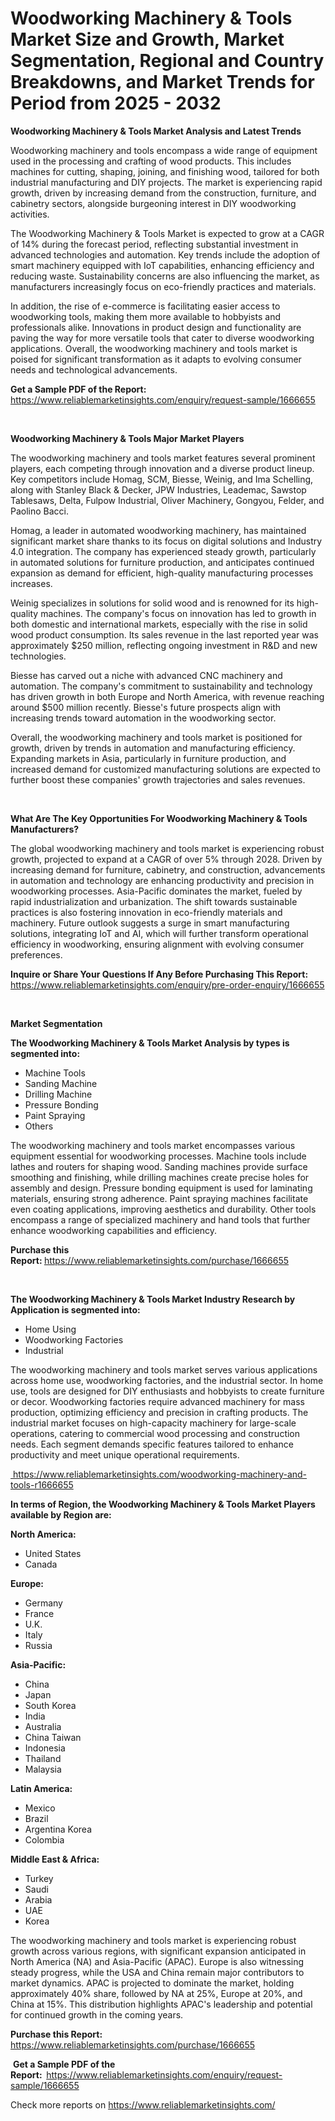 <p><h1>Woodworking Machinery & Tools Market Size and Growth, Market Segmentation, Regional and Country Breakdowns, and Market Trends for Period from 2025 -  2032</h1></p><p><strong>Woodworking Machinery & Tools Market Analysis and Latest Trends</strong></p>
<p><p>Woodworking machinery and tools encompass a wide range of equipment used in the processing and crafting of wood products. This includes machines for cutting, shaping, joining, and finishing wood, tailored for both industrial manufacturing and DIY projects. The market is experiencing rapid growth, driven by increasing demand from the construction, furniture, and cabinetry sectors, alongside burgeoning interest in DIY woodworking activities.</p><p>The Woodworking Machinery & Tools Market is expected to grow at a CAGR of 14% during the forecast period, reflecting substantial investment in advanced technologies and automation. Key trends include the adoption of smart machinery equipped with IoT capabilities, enhancing efficiency and reducing waste. Sustainability concerns are also influencing the market, as manufacturers increasingly focus on eco-friendly practices and materials.</p><p>In addition, the rise of e-commerce is facilitating easier access to woodworking tools, making them more available to hobbyists and professionals alike. Innovations in product design and functionality are paving the way for more versatile tools that cater to diverse woodworking applications. Overall, the woodworking machinery and tools market is poised for significant transformation as it adapts to evolving consumer needs and technological advancements.</p></p>
<p><strong>Get a Sample PDF of the Report:&nbsp;</strong> <a href="https://www.reliablemarketinsights.com/enquiry/request-sample/1666655?utm_campaign=2531&utm_medium=2&utm_source=Github&utm_content=ia&utm_term=08032025&utm_id=woodworking-machinery-tools">https://www.reliablemarketinsights.com/enquiry/request-sample/1666655</a></p>
<p>&nbsp;</p>
<p><strong>Woodworking Machinery & Tools Major Market Players</strong></p>
<p><p>The woodworking machinery and tools market features several prominent players, each competing through innovation and a diverse product lineup. Key competitors include Homag, SCM, Biesse, Weinig, and Ima Schelling, along with Stanley Black & Decker, JPW Industries, Leademac, Sawstop Tablesaws, Delta, Fulpow Industrial, Oliver Machinery, Gongyou, Felder, and Paolino Bacci.</p><p>Homag, a leader in automated woodworking machinery, has maintained significant market share thanks to its focus on digital solutions and Industry 4.0 integration. The company has experienced steady growth, particularly in automated solutions for furniture production, and anticipates continued expansion as demand for efficient, high-quality manufacturing processes increases.</p><p>Weinig specializes in solutions for solid wood and is renowned for its high-quality machines. The company's focus on innovation has led to growth in both domestic and international markets, especially with the rise in solid wood product consumption. Its sales revenue in the last reported year was approximately $250 million, reflecting ongoing investment in R&D and new technologies.</p><p>Biesse has carved out a niche with advanced CNC machinery and automation. The company's commitment to sustainability and technology has driven growth in both Europe and North America, with revenue reaching around $500 million recently. Biesse's future prospects align with increasing trends toward automation in the woodworking sector.</p><p>Overall, the woodworking machinery and tools market is positioned for growth, driven by trends in automation and manufacturing efficiency. Expanding markets in Asia, particularly in furniture production, and increased demand for customized manufacturing solutions are expected to further boost these companies' growth trajectories and sales revenues.</p></p>
<p>&nbsp;</p>
<p><strong>What Are The Key Opportunities For Woodworking Machinery & Tools Manufacturers?</strong></p>
<p><p>The global woodworking machinery and tools market is experiencing robust growth, projected to expand at a CAGR of over 5% through 2028. Driven by increasing demand for furniture, cabinetry, and construction, advancements in automation and technology are enhancing productivity and precision in woodworking processes. Asia-Pacific dominates the market, fueled by rapid industrialization and urbanization. The shift towards sustainable practices is also fostering innovation in eco-friendly materials and machinery. Future outlook suggests a surge in smart manufacturing solutions, integrating IoT and AI, which will further transform operational efficiency in woodworking, ensuring alignment with evolving consumer preferences.</p></p>
<p><strong>Inquire or Share Your Questions If Any Before Purchasing This Report:</strong> <a href="https://www.reliablemarketinsights.com/enquiry/pre-order-enquiry/1666655?utm_campaign=2531&utm_medium=2&utm_source=Github&utm_content=ia&utm_term=08032025&utm_id=woodworking-machinery-tools">https://www.reliablemarketinsights.com/enquiry/pre-order-enquiry/1666655</a></p>
<p>&nbsp;</p>
<p><strong>Market Segmentation</strong></p>
<p><strong>The Woodworking Machinery & Tools Market Analysis by types is segmented into:</strong></p>
<p><ul><li>Machine Tools</li><li>Sanding Machine</li><li>Drilling Machine</li><li>Pressure Bonding</li><li>Paint Spraying</li><li>Others</li></ul></p>
<p><p>The woodworking machinery and tools market encompasses various equipment essential for woodworking processes. Machine tools include lathes and routers for shaping wood. Sanding machines provide surface smoothing and finishing, while drilling machines create precise holes for assembly and design. Pressure bonding equipment is used for laminating materials, ensuring strong adherence. Paint spraying machines facilitate even coating applications, improving aesthetics and durability. Other tools encompass a range of specialized machinery and hand tools that further enhance woodworking capabilities and efficiency.</p></p>
<p><strong>Purchase this Report:&nbsp;</strong><a href="https://www.reliablemarketinsights.com/purchase/1666655?utm_campaign=2531&utm_medium=2&utm_source=Github&utm_content=ia&utm_term=08032025&utm_id=woodworking-machinery-tools">https://www.reliablemarketinsights.com/purchase/1666655</a></p>
<p>&nbsp;</p>
<p><strong>The Woodworking Machinery & Tools Market Industry Research by Application is segmented into:</strong></p>
<p><ul><li>Home Using</li><li>Woodworking Factories</li><li>Industrial</li></ul></p>
<p><p>The woodworking machinery and tools market serves various applications across home use, woodworking factories, and the industrial sector. In home use, tools are designed for DIY enthusiasts and hobbyists to create furniture or decor. Woodworking factories require advanced machinery for mass production, optimizing efficiency and precision in crafting products. The industrial market focuses on high-capacity machinery for large-scale operations, catering to commercial wood processing and construction needs. Each segment demands specific features tailored to enhance productivity and meet unique operational requirements.</p></p>
<p><a href="https://www.reliablemarketinsights.com/woodworking-machinery-and-tools-r1666655?utm_campaign=2531&utm_medium=2&utm_source=Github&utm_content=ia&utm_term=08032025&utm_id=woodworking-machinery-tools">&nbsp;https://www.reliablemarketinsights.com/woodworking-machinery-and-tools-r1666655</a></p>
<p><strong>In terms of Region, the Woodworking Machinery & Tools Market Players available by Region are:</strong></p>
<p>
    <p> <strong> North America: </strong>
        <ul>
            <li>United States</li>
            <li>Canada</li>
        </ul>
        </p> 
    <p> <strong> Europe: </strong>
        <ul>
            <li>Germany</li>
            <li>France</li>
            <li>U.K.</li>
            <li>Italy</li>
            <li>Russia</li>
        </ul>
        </p> 
    <p> <strong> Asia-Pacific: </strong>
        <ul>
            <li>China</li>
            <li>Japan</li>
            <li>South Korea</li>
            <li>India</li>
            <li>Australia</li>
            <li>China Taiwan</li>
            <li>Indonesia</li>
            <li>Thailand</li>
            <li>Malaysia</li>
        </ul>
        </p> 
    <p> <strong> Latin America: </strong>
        <ul>
            <li>Mexico</li>
            <li>Brazil</li>
            <li>Argentina Korea</li>
            <li>Colombia</li>
        </ul>
        </p> 
    <p> <strong> Middle East & Africa: </strong>
        <ul>
            <li>Turkey</li>
            <li>Saudi</li>
            <li>Arabia</li>
            <li>UAE</li>
            <li>Korea</li>
        </ul>
    </p>
    </p>
<p><p>The woodworking machinery and tools market is experiencing robust growth across various regions, with significant expansion anticipated in North America (NA) and Asia-Pacific (APAC). Europe is also witnessing steady progress, while the USA and China remain major contributors to market dynamics. APAC is projected to dominate the market, holding approximately 40% share, followed by NA at 25%, Europe at 20%, and China at 15%. This distribution highlights APAC's leadership and potential for continued growth in the coming years.</p></p>
<p><strong>Purchase this Report: </strong><a href="https://www.reliablemarketinsights.com/purchase/1666655?utm_campaign=2531&utm_medium=2&utm_source=Github&utm_content=ia&utm_term=08032025&utm_id=woodworking-machinery-tools">https://www.reliablemarketinsights.com/purchase/1666655</a></p>
<p>&nbsp;<strong>Get a Sample PDF of the Report:&nbsp;&nbsp;</strong><a href="https://www.reliablemarketinsights.com/enquiry/request-sample/1666655?utm_campaign=2531&utm_medium=2&utm_source=Github&utm_content=ia&utm_term=08032025&utm_id=woodworking-machinery-tools">https://www.reliablemarketinsights.com/enquiry/request-sample/1666655</a></p>
<p><strong></strong></p>
<p>Check more reports on <a href="https://www.reliablemarketinsights.com/?utm_campaign=2531&utm_medium=2&utm_source=Github&utm_content=ia&utm_term=08032025&utm_id=woodworking-machinery-tools">https://www.reliablemarketinsights.com/</a></p>